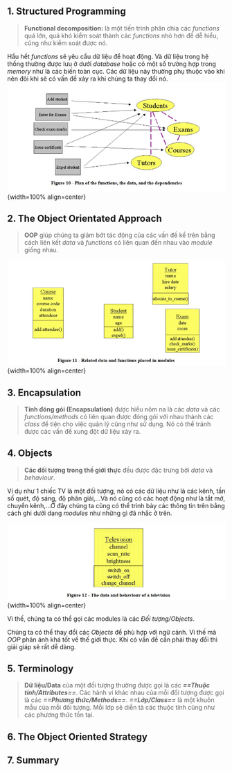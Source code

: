 ## 1. Structured Programming
> **Functional decomposition:** là một tiến trình phân chia các *functions* quá lớn, quá khó kiểm soát thành các *functions* nhỏ hơn để dễ hiểu, cũng như kiểm soát được nó.

Hầu hết *functions* sẽ yêu cầu dữ liệu để hoạt động. Và dữ liệu trong hệ thống thường được lưu ở dưới *database* hoặc có một số trường hợp trong *memory* như là các biến toàn cục. Các dữ liệu này thường phụ thuộc vào khi nên đôi khi sẽ có vấn đề xảy ra khi chúng ta thay đổi nó.
![bg](img/img_01.JPG){width=100% align=center}

## 2. The Object Orientated Approach
> **OOP** giúp chúng ta giảm bớt tác động của các vấn đề kể trên bằng cách liên kết *data* và *functions* có liên quan đến nhau vào *module* giống nhau.

![bg](img/img_02.JPG){width=100% align=center}

## 3. Encapsulation
> **Tính đóng gói (Encapsulation)** được hiểu nôm na là các *data* và các *functions/methods* có liên quan được đóng gói với nhau thành các *class* để tiện cho việc quản lý cũng như sử dụng. Nó có thể tránh được các vấn đề xung đột dữ liệu xảy ra.

## 4. Objects
> **Các đối tượng trong thế giới thực** đều được đặc trưng bởi *data* và *behaviour*.

Ví dụ như 1 chiếc TV là một đối tượng, nó có các dữ liệu như là các kênh, tần số quét, độ sáng, độ phân giải,...Và nó cũng có các hoạt động như là tắt mở, chuyển kênh,...Ở đây chúng ta cũng có thể trình bày các thông tin trên bằng cách ghi dưới dạng *modules* như những gì đã nhắc ở trên.

![bg](img/img_03.JPG){width=100% align=center}

Vì thế, chúng ta có thể gọi các modules là các *Đối tượng/Objects*.

Chúng ta có thể thay đổi các *Objects* để phù hợp với ngữ cảnh. Vì thế mà *OOP* phản ánh khá tốt về thế giới thực. Khi có vấn đề cần phải thay đổi thì giải giáp sẽ rất dễ dàng.
## 5. Terminology
> **Dữ liệu/Data** của một đối tượng thường được gọi là các ***==Thuộc tính/Attributes==***.
Các hành vi khác nhau của mỗi đối tượng được gọi là các ***==Phương thức/Methods==***.
***==Lớp/Class==*** là một khuôn mẫu của mỗi đối tượng. Mỗi lớp sẽ diễn tả các thuộc tính cũng như các phương thức tồn tại.
## 6. The Object Oriented Strategy

## 7. Summary